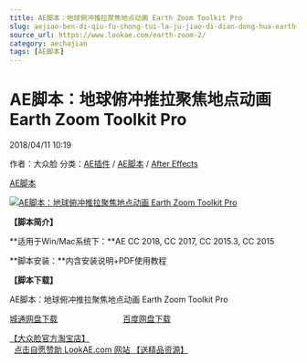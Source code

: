 ```yaml
---
title: AE脚本：地球俯冲推拉聚焦地点动画 Earth Zoom Toolkit Pro
slug: aejiao-ben-di-qiu-fu-chong-tui-la-ju-jiao-di-dian-dong-hua-earth-zoom-toolkit-pro
source_url: https://www.lookae.com/earth-zoom-2/
category: aechajian
tags: [AE脚本]
---
```

# AE脚本：地球俯冲推拉聚焦地点动画 Earth Zoom Toolkit Pro

2018/04/11 10:19

作者：大众脸
分类：[AE插件](https://www.lookae.com/after-effects/aechajian/) / [AE脚本](https://www.lookae.com/after-effects/aescripts/) / [After Effects](https://www.lookae.com/after-effects/)

[AE脚本](https://www.lookae.com/tag/ae%e8%84%9a%e6%9c%ac/)

[![AE脚本：地球俯冲推拉聚焦地点动画 Earth Zoom Toolkit Pro](https://www.lookae.com/wp-content/uploads/2018/04/Earth-Zoom-Toolkit-Pro.jpg "AE脚本：地球俯冲推拉聚焦地点动画 Earth Zoom Toolkit Pro-LookAE.com")](https://www.lookae.com/wp-content/uploads/2018/04/Earth-Zoom-Toolkit-Pro.jpg)

**【脚本简介】**

**适用于Win/Mac系统下：**AE CC 2018, CC 2017, CC 2015.3, CC 2015

**脚本安装：**内含安装说明+PDF使用教程

**【脚本下载】**

AE脚本：地球俯冲推拉聚焦地点动画 Earth Zoom Toolkit Pro

[城通网盘下载](https://lookae.ctfile.com/fs/680462-243703779)                             [百度网盘下载](https://pan.baidu.com/s/1jpGz6kitum0lG7wHsLtB0Q)

[【大众脸官方淘宝店】](https://lookae.taobao.com/)                [点击自愿赞助 LookAE.com 网站 【送精品资源】](https://www.lookae.com/sponsor/)
